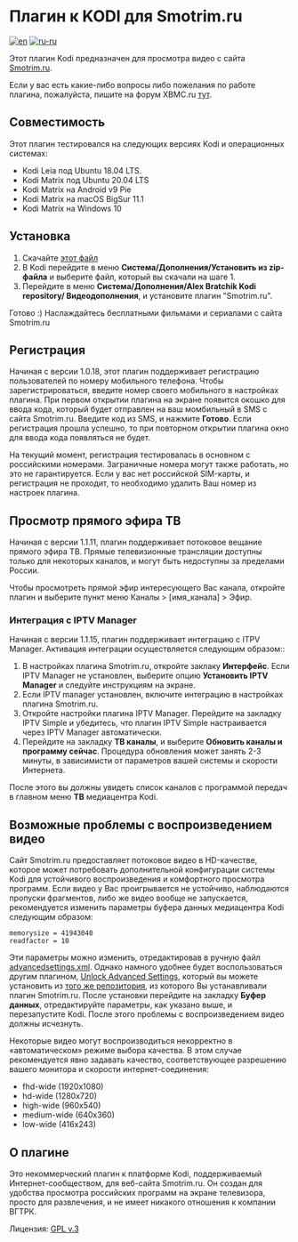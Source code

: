 # Плагин к KODI для Smotrim.ru
[![en](https://img.shields.io/badge/lang-en-green.svg)](https://github.com/abratchik/plugin.video.smotrim.ru/blob/Leia/README.md)
[![ru-ru](https://img.shields.io/badge/lang-ru--ru-red.svg)](https://github.com/abratchik/plugin.video.smotrim.ru/blob/Leia/README.ru-ru.md)

Этот плагин Kodi предназначен для просмотра видео с сайта
[Smotrim.ru](https://Smotrim.ru). 

Если у вас есть какие-либо вопросы либо пожелания по работе плагина,
пожалуйста, пишите на форум XBMC.ru [тут](http://xbmc.ru/forum/showthread.php?t=23431).

## Совместимость
Этот плагин тестировался на следующих версиях Kodi и операционных системах:
- Kodi Leia под Ubuntu 18.04 LTS.
- Kodi Matrix под Ubuntu 20.04 LTS
- Kodi Matrix на Android v9 Pie
- Kodi Matrix на macOS BigSur 11.1
- Kodi Matrix на Windows 10 

## Установка
1. Скачайте  [этот файл](https://abratchik.github.io/kodi.repository/matrix/repository.abratchik/repository.abratchik-1.0.2.zip)
2. В Kodi перейдите в меню **Система/Дополнения/Установить из zip-файла** и 
   выберите файл, который вы скачали на шаге 1. 
3. Перейдите в меню **Система/Дополнения/Alex Bratchik Kodi repository/
   Видеодополнения**, и установите плагин "Smotrim.ru".
   
Готово :) Наслаждайтесь бесплатными фильмами и сериалами с сайта Smotrim.ru

## Регистрация
Начиная с версии 1.0.18, этот плагин поддерживает регистрацию пользователей 
по номеру мобильного телефона. Чтобы зарегистрироваться, введите номер своего мобильного
в настройках плагина. При первом открытии плагина на экране появится окошко для 
ввода кода, который будет отправлен на ваш момбильный в SMS с сайта Smotrim.ru. 
Введите код из SMS, и нажмите **Готово**.
Если регистрация прошла успешно, то при повторном открытии плагина окно для ввода кода
появляться не будет.

На текущий момент, регистрация тестировалась в основном с российскими номерами.
Заграничные номера могут также работать, но это не гарантируется. Если у вас нет российской
SIM-карты, и регистрация не проходит, то необходимо удалить Ваш номер из настроек плагина.

## Просмотр прямого эфира ТВ 
Начиная с версии 1.1.11, плагин поддерживает потоковое вещание прямого эфира ТВ. Прямые 
телевизионные трансляции доступны только для некоторых каналов, и могут быть недоступны 
за пределами России.

Чтобы просмотреть прямой эфир интересующего Вас канала, откройте плагин и выберите пункт
меню Каналы > [имя_канала] > Эфир. 

### Интеграция с IPTV Manager
Начиная с версии 1.1.15, плагин поддерживает интеграцию с ITPV Manager. Активация 
интеграции осуществляется следующим образом::

1. В настройках плагина Smotrim.ru, откройте заклаку **Интерфейс**. Если IPTV Manager 
   не установлен, выберите опцию **Установить IPTV Manager** и следуйте инструкциям на 
   экране.
2. Если IPTV manager установлен, включите интеграцию в настройках плагина Smotrim.ru.
3. Откройте настройки плагина IPTV Manager. Перейдите на закладку IPTV Simple 
   и убедитесь, что плагин IPTV Simple настраивается через IPTV Manager автоматически.
4. Перейдите на закладку **ТВ каналы**, и выберите **Обновить каналы и программу сейчас**. 
   Процедура обновления может занять 2-3 минуты, в зависимисти от параметров вашей системы 
   и скорости Интернета.

После этого вы должны увидеть список каналов с программой передач в главном меню 
**ТВ** медиацентра Kodi.

## Возможные проблемы с воспроизведением видео
Сайт Smotrim.ru предоставляет потоковое видео в HD-качестве, которое может потребовать 
дополнительной конфигурации системы Kodi для устойчивого воспроизведения и комфортного 
просмотра программ. Если видео у Вас проигрывается не устойчиво, наблюдаются пропуски 
фрагментов, либо же видео вообще не запускается, рекомендуется изменить параметры 
буфера данных медиацентра Kodi следующим образом:

````
memorysize = 41943040
readfactor = 10
````

Эти параметры можно изменить, отредактировав в ручную файл 
[advancedsettings.xml](https://kodi.wiki/view/Advancedsettings.xml#cache). 
Однако намного удобнее будет воспользоваться другим плагином,
[Unlock Advanced Settings](https://github.com/abratchik/script.unlock.advancedsettings),
который вы можете установить из 
[того же репозитория](https://abratchik.github.io/kodi.repository/matrix/repository.abratchik/repository.abratchik-1.0.2.zip),
из которого Вы устанавливали плагин Smotrim.ru.
После установки перейдите на закладку **Буфер данных**, отредактируйте параметры, как указано выше, 
и перезапустите Kodi. После этого проблемы с воспроизведением видео должны исчезнуть.

Некоторые видео могут воспроизводиться некорректно в «автоматическом» режиме выбора 
качества. В этом случае рекомендуется явно задавать качество, соответствующее разрешению
вашего монитора и скорости интернет-соединения:

- fhd-wide (1920x1080)
- hd-wide (1280x720)
- high-wide (960x540)
- medium-wide (640x360)
- low-wide (416x243)

## О плагине
Это некоммерческий плагин к платформе Kodi, поддерживаемый Интернет-сообществом, 
для веб-сайта Smotrim.ru.
Он создан для удобства просмотра российских программ на экране телевизора, просто для 
развлечения, и не имеет никакого отношения к компании ВГТРК.

Лицензия: [GPL v.3](http://www.gnu.org/copyleft/gpl.html)
